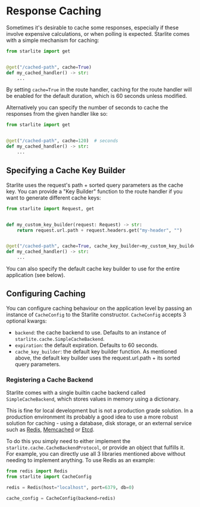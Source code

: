 # Response Caching

Sometimes it's desirable to cache some responses, especially if these involve expensive calculations, or when polling is
expected. Starlite comes with a simple mechanism for caching:

```python
from starlite import get


@get("/cached-path", cache=True)
def my_cached_handler() -> str:
    ...
```

By setting `cache=True` in the route handler, caching for the route handler will be enabled for the default duration,
which is 60 seconds unless modified.

Alternatively you can specify the number of seconds to cache the responses from the given handler like so:

```python
from starlite import get


@get("/cached-path", cache=120)  # seconds
def my_cached_handler() -> str:
    ...
```

## Specifying a Cache Key Builder

Starlite uses the request's path + sorted query parameters as the cache key. You can provide a "Key Builder" function to
the route handler if you want to generate different cache keys:

```python
from starlite import Request, get


def my_custom_key_builder(request: Request) -> str:
    return request.url.path + request.headers.get("my-header", "")


@get("/cached-path", cache=True, cache_key_builder=my_custom_key_builder)
def my_cached_handler() -> str:
    ...
```

You can also specify the default cache key builder to use for the entire application (see below).

## Configuring Caching

You can configure caching behaviour on the application level by passing an instance of `CacheConfig` to the Starlite
constructor. `CacheConfig` accepts 3 optional kwargs:

- `backend`: the cache backend to use. Defaults to an instance of `starlite.cache.SimpleCacheBackend`.
- `expiration`: the default expiration. Defaults to 60 seconds.
- `cache_key_builder`: the default key builder function. As mentioned above, the default key builder uses the
  request.url.path + its sorted query parameters.

### Registering a Cache Backend

Starlite comes with a single builtin cache backend called `SimpleCacheBackend`, which stores values in memory using a
dictionary.

This is fine for local development but is not a production grade solution. In a production environment its probably a
good idea to use a more robust solution for caching - using a database, disk storage, or an external service such as
[Redis](https://github.com/redis/redis-py), [Memcached](https://pymemcache.readthedocs.io/en/latest/index.html)
or [Etcd](https://pypi.org/project/python-etcd/).

To do this you simply need to either implement the `starlite.cache.CacheBackendProtocol`, or provide an object that
fulfills it. For example, you can directly use all 3 libraries mentioned above without needing to implement anything. To
use Redis as an example:

```python
from redis import Redis
from starlite import CacheConfig

redis = Redis(host="localhost", port=6379, db=0)

cache_config = CacheConfig(backend=redis)
```
